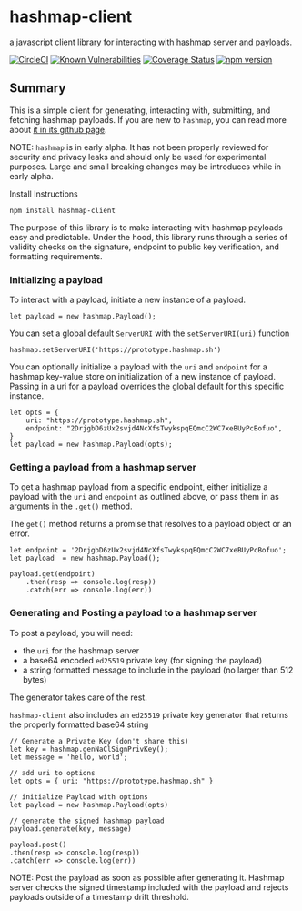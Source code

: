 # hashmap-client
a javascript client library for interacting with [hashmap](https://github.com/nomasters/hashmap) server and payloads.

[![CircleCI][1]][2] [![Known Vulnerabilities][3]][4] [![Coverage Status][5]][6] [![npm version][7]][8]

[1]: https://circleci.com/gh/nomasters/hashmap-client-js.svg?style=svg
[2]: https://circleci.com/gh/nomasters/hashmap-client-js
[3]: https://snyk.io/test/github/nomasters/hashmap-client-js/badge.svg
[4]: https://snyk.io/test/github/nomasters/hashmap-client-js
[5]: https://coveralls.io/repos/github/nomasters/hashmap-client-js/badge.svg?branch=master
[6]: https://coveralls.io/github/nomasters/hashmap-client-js?branch=master
[7]: https://img.shields.io/npm/v/hashmap-client.svg
[8]: https://www.npmjs.com/package/hashmap-client

## Summary

This is a simple client for generating, interacting with, submitting, and fetching hashmap payloads. If you are new to `hashmap`, you can read more about [it in its github page](https://github.com/nomasters/hashmap).

NOTE: `hashmap` is in early alpha. It has not been properly reviewed for security and privacy leaks and should only be used for experimental purposes. Large and small breaking changes may be introduces while in early alpha.

Install Instructions

```
npm install hashmap-client
```

The purpose of this library is to make interacting with hashmap payloads easy and predictable. Under the hood, this library runs through a series of validity checks on the signature, endpoint to public key verification, and formatting requirements.

### Initializing a payload

To interact with a payload, initiate a new instance of a payload.

```
let payload = new hashmap.Payload();
```

You can set a global default `ServerURI` with the `setServerURI(uri)` function

```
hashmap.setServerURI('https://prototype.hashmap.sh')
```

You can optionally initialize a payload with the `uri` and `endpoint` for a hashmap key-value store on initialization of a new instance of payload. Passing in a uri for a payload overrides the global default for this specific instance.

```
let opts = {
    uri: "https://prototype.hashmap.sh",
    endpoint: "2DrjgbD6zUx2svjd4NcXfsTwykspqEQmcC2WC7xeBUyPcBofuo",
}
let payload = new hashmap.Payload(opts);
```

### Getting a payload from a hashmap server

To get a hashmap payload from a specific endpoint, either initialize a payload with the `uri` and `endpoint` as outlined above, or pass them in as arguments in the `.get()` method.

The `get()` method returns a promise that resolves to a payload object or an error.


```
let endpoint = '2DrjgbD6zUx2svjd4NcXfsTwykspqEQmcC2WC7xeBUyPcBofuo';
let payload  = new hashmap.Payload();

payload.get(endpoint)
	.then(resp => console.log(resp))
	.catch(err => console.log(err))
```

### Generating and Posting a payload to a hashmap server

To post a payload, you will need:

- the `uri` for the hashmap server
- a base64 encoded `ed25519` private key (for signing the payload)
- a string formatted message to include in the payload (no larger than 512 bytes)

The generator takes care of the rest. 

`hashmap-client` also includes an `ed25519` private key generator that returns the properly formatted base64 string


```
// Generate a Private Key (don't share this)
let key = hashmap.genNaClSignPrivKey();
let message = 'hello, world';

// add uri to options
let opts = { uri: "https://prototype.hashmap.sh" }

// initialize Payload with options
let payload = new hashmap.Payload(opts)

// generate the signed hashmap payload
payload.generate(key, message)

payload.post()
.then(resp => console.log(resp))
.catch(err => console.log(err))

```

NOTE: Post the payload as soon as possible after generating it. Hashmap server checks the signed timestamp included with the payload and rejects payloads outside of a timestamp drift threshold.

